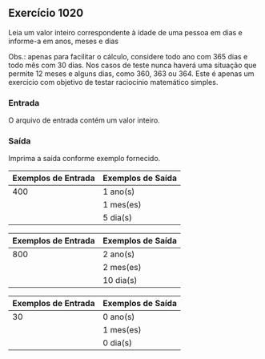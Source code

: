 ## Exercício 1020
                              
Leia um valor inteiro correspondente à idade de uma pessoa em dias e informe-a em anos, meses e dias

Obs.: apenas para facilitar o cálculo, considere todo ano com 365 dias e todo mês com 30 dias. Nos casos de teste nunca haverá uma situação que permite 12 meses e alguns dias, como 360, 363 ou 364. Este é apenas um exercício com objetivo de testar raciocínio matemático simples.

### Entrada
O arquivo de entrada contém um valor inteiro.

### Saída
Imprima a saída conforme exemplo fornecido.

| Exemplos de Entrada | Exemplos de Saída |
| --- | --- |
| 400 | 1 ano(s) |
|  | 1 mes(es) |
|  | 5 dia(s) |

| Exemplos de Entrada | Exemplos de Saída |
| --- | --- |
| 800 | 2 ano(s) |
|  | 2 mes(es) |
|  | 10 dia(s) |

| Exemplos de Entrada | Exemplos de Saída |
| --- | --- |
| 30 | 0 ano(s) |
|  | 1 mes(es) |
|  | 0 dia(s) |